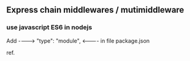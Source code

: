 ## Express chain middlewares / mutimiddleware

### use javascript ES6 in nodejs 
Add ---->  "type": "module",  <---- in file package.json

ref.